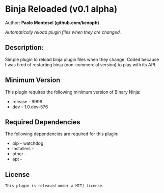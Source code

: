 # Binja Reloaded (v0.1 alpha)
Author: **Paolo Montesel (github.com/kenoph)**

_Automatically reload plugin files when they are changed._

## Description:

Simple plugin to reload binja plugin files when they change. Coded because I was tired of restarting binja (non-commercial version) to play with its API.

## Minimum Version

This plugin requires the following minimum version of Binary Ninja:

 * release - 9999
 * dev - 1.0.dev-576


## Required Dependencies

The following dependencies are required for this plugin:

 * pip - watchdog
 * installers - 
 * other - 
 * apt - 


## License

	This plugin is released under a MIT] license.


